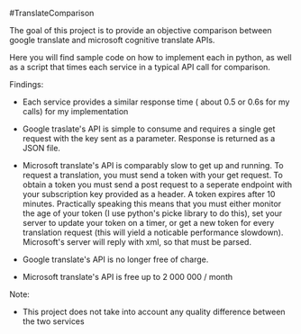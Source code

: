 #TranslateComparison

The goal of this project is to provide an objective comparison between google translate and microsoft cognitive translate APIs.

Here you will find sample code on how to implement each in python, as well as a script that times each service in a typical API call for comparison.

Findings:

 - Each service provides a similar response time ( about 0.5 or 0.6s for my calls) for my implementation

 - Google traslate's API is simple to consume and requires a single get request with the key sent as a parameter. Response is returned as a JSON file.

 - Microsoft translate's API is comparably slow to get up and running. To request a translation, you must send a token with your get request. To obtain
   a token you must send a post request to a seperate endpoint with your subscription key provided as a header. A token expires after 10 minutes. 
   Practically speaking this means that you must either monitor the age of your token (I use python's picke library to do this), set your server to
   update your token on a timer, or get a new token for every translation request (this will yield a noticable performance slowdown). Microsoft's server
   will reply with xml, so that must be parsed.

- Google translate's API is no longer free of charge.

- Microsoft translate's API is free up to 2 000 000 / month

Note:

- This project does not take into account any quality difference between the two services
